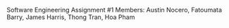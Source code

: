 Software Engineering Assignment #1
Members:
Austin Nocero,
Fatoumata Barry,
James Harris,
Thong Tran,
Hoa Pham
